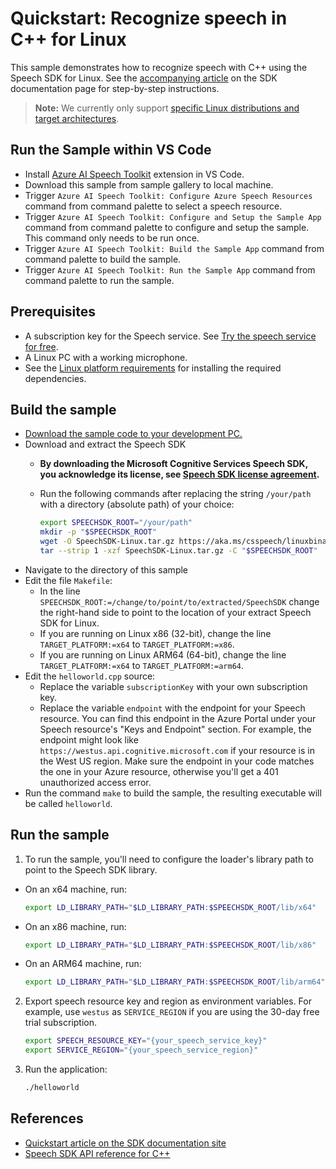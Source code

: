 # Quickstart: Recognize speech in C++ for Linux

This sample demonstrates how to recognize speech with C++ using the Speech SDK for Linux.
See the [accompanying article](https://docs.microsoft.com/azure/cognitive-services/speech-service/quickstarts/speech-to-text-from-microphone?tabs=dotnet%2Cx-android%2Clinux%2Cjava-runtime%2Cwindowsinstall&pivots=programming-language-cpp) on the SDK documentation page for step-by-step instructions.

> **Note:**
> We currently only support [specific Linux distributions and target architectures](https://docs.microsoft.com/azure/cognitive-services/speech-service/speech-sdk?tabs=linux).

## Run the Sample within VS Code
- Install [Azure AI Speech Toolkit](https://marketplace.visualstudio.com/items?itemName=ms-azureaispeech.azure-ai-speech-toolkit) extension in VS Code.
- Download this sample from sample gallery to local machine.
- Trigger `Azure AI Speech Toolkit: Configure Azure Speech Resources` command from command palette to select a speech resource.
- Trigger `Azure AI Speech Toolkit: Configure and Setup the Sample App` command from command palette to configure and setup the sample. This command only needs to be run once.
- Trigger `Azure AI Speech Toolkit: Build the Sample App` command from command palette to build the sample.
- Trigger `Azure AI Speech Toolkit: Run the Sample App` command from command palette to run the sample.

## Prerequisites

* A subscription key for the Speech service. See [Try the speech service for free](https://docs.microsoft.com/azure/cognitive-services/speech-service/get-started).
* A Linux PC with a working microphone.
* See the [Linux platform requirements](https://learn.microsoft.com/azure/ai-services/speech-service/quickstarts/setup-platform?tabs=linux&pivots=programming-language-cpp#platform-requirements) for installing the required dependencies.

## Build the sample

* [Download the sample code to your development PC.](/README.md#get-the-samples)
* Download and extract the Speech SDK
  * **By downloading the Microsoft Cognitive Services Speech SDK, you acknowledge its license, see [Speech SDK license agreement](https://aka.ms/csspeech/license).**
  * Run the following commands after replacing the string `/your/path` with a directory (absolute path) of your choice:

    ```sh
    export SPEECHSDK_ROOT="/your/path"
    mkdir -p "$SPEECHSDK_ROOT"
    wget -O SpeechSDK-Linux.tar.gz https://aka.ms/csspeech/linuxbinary
    tar --strip 1 -xzf SpeechSDK-Linux.tar.gz -C "$SPEECHSDK_ROOT"
    ```
* Navigate to the directory of this sample
* Edit the file `Makefile`:
  * In the line `SPEECHSDK_ROOT:=/change/to/point/to/extracted/SpeechSDK` change the right-hand side to point to the location of your extract Speech SDK for Linux.
  * If you are running on Linux x86 (32-bit), change the line `TARGET_PLATFORM:=x64` to `TARGET_PLATFORM:=x86`.
  * If you are running on Linux ARM64 (64-bit), change the line `TARGET_PLATFORM:=x64` to `TARGET_PLATFORM:=arm64`.
* Edit the `helloworld.cpp` source:
  * Replace the variable `subscriptionKey` with your own subscription key.
  * Replace the variable `endpoint` with the endpoint for your Speech resource. You can find this endpoint in the Azure Portal under your Speech resource's "Keys and Endpoint" section.
    For example, the endpoint might look like `https://westus.api.cognitive.microsoft.com` if your resource is in the West US region. Make sure the endpoint in your code matches the one in your Azure resource, otherwise you'll get a 401 unauthorized access error.
* Run the command `make` to build the sample, the resulting executable will be called `helloworld`.

## Run the sample

1. To run the sample, you'll need to configure the loader's library path to point to the Speech SDK library.

  * On an x64 machine, run:

    ```sh
    export LD_LIBRARY_PATH="$LD_LIBRARY_PATH:$SPEECHSDK_ROOT/lib/x64"
    ```

  * On an x86 machine, run:

    ```sh
    export LD_LIBRARY_PATH="$LD_LIBRARY_PATH:$SPEECHSDK_ROOT/lib/x86"
    ```

  * On an ARM64 machine, run:

    ```sh
    export LD_LIBRARY_PATH="$LD_LIBRARY_PATH:$SPEECHSDK_ROOT/lib/arm64"
    ```

2. Export speech resource key and region as environment variables. For example, use `westus` as `SERVICE_REGION` if you are using the 30-day free trial subscription.

    ```sh
    export SPEECH_RESOURCE_KEY="{your_speech_service_key}"
    export SERVICE_REGION="{your_speech_service_region}"
    ```
3. Run the application:

    ```sh
    ./helloworld
    ```

## References

* [Quickstart article on the SDK documentation site](https://docs.microsoft.com/azure/cognitive-services/speech-service/quickstart-cpp-linux)
* [Speech SDK API reference for C++](https://aka.ms/csspeech/cppref)
